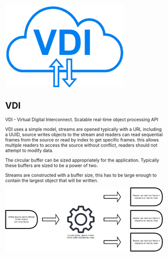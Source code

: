 ![Screenshot](docs/images/VDI%20Logo.png)


# VDI
VDI - Virtual Digital Interconnect. Scalable real-time object processing API


VDI uses a simple model, streams are opened typically with a URL including a UUID, source writes objects to the stream and readers can read sequential frames from the source or read by index to get specific frames. this allows multiple readers to access the source without conflict, readers should not attempt to modify data.

The circular buffer can be sized appropriately for the application. Typically these buffers are sized to be a power of two.

Streams are constructed with a buffer size, this has to be large enough to contain the largest object that will be written.



![Screenshot](docs/images/VDI%20Process%20Flow.png)


